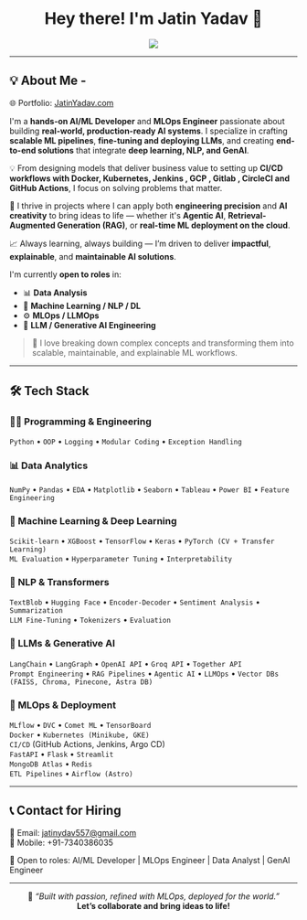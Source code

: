 <h1 align="center">Hey there! I'm Jatin Yadav 🚀 </h1>

<p align="center">
  <img src="https://readme-typing-svg.demolab.com/?lines=AI+%2F+ML+Engineer;MLOps+Specialist;Generative+-+Agentic+AI+Engineer;Data+Scientist;Data+Analyst+%7C+Python+developer&font=Fira+Code&center=true&width=435&height=45&color=00ffcc&vCenter=true&size=22" />
</p>

---

## 💡 About Me -
🌐 Portfolio: [JatinYadav.com](https://portfolio-delta-topaz-21.vercel.app)

I'm a **hands-on AI/ML Developer** and **MLOps Engineer** passionate about building **real-world, production-ready AI systems**. I specialize in crafting **scalable ML pipelines**, **fine-tuning and deploying LLMs**, and creating **end-to-end solutions** that integrate **deep learning, NLP, and GenAI**.

💡 From designing models that deliver business value to setting up **CI/CD workflows with Docker, Kubernetes, Jenkins , GCP , Gitlab , CircleCI  and GitHub Actions**, I focus on solving problems that matter.

🚀 I thrive in projects where I can apply both **engineering precision** and **AI creativity** to bring ideas to life — whether it's **Agentic AI**, **Retrieval-Augmented Generation (RAG)**, or **real-time ML deployment on the cloud**.

📈 Always learning, always building — I’m driven to deliver **impactful**, **explainable**, and **maintainable AI solutions**.


I'm currently **open to roles** in:
- 📊 **Data Analysis**
- 🤖 **Machine Learning / NLP / DL**
- ⚙️ **MLOps / LLMOps**
- 🧠 **LLM / Generative AI Engineering**

> 🧩 I love breaking down complex concepts and transforming them into scalable, maintainable, and explainable ML workflows.

---

## 🛠️ Tech Stack

### 👨‍💻 Programming & Engineering
`Python` • `OOP` • `Logging` • `Modular Coding` • `Exception Handling`

### 📊 Data Analytics
`NumPy` • `Pandas` • `EDA` • `Matplotlib` • `Seaborn` • `Tableau` • `Power BI` • `Feature Engineering`

### 🧠 Machine Learning & Deep Learning
`Scikit-learn` • `XGBoost` • `TensorFlow` • `Keras` • `PyTorch (CV + Transfer Learning)`  
`ML Evaluation` • `Hyperparameter Tuning` • `Interpretability`

### 💬 NLP & Transformers
`TextBlob` • `Hugging Face` • `Encoder-Decoder` • `Sentiment Analysis` • `Summarization`  
`LLM Fine-Tuning` • `Tokenizers` • `Evaluation`

### 🤖 LLMs & Generative AI
`LangChain` • `LangGraph` • `OpenAI API` • `Groq API` • `Together API`  
`Prompt Engineering` • `RAG Pipelines` • `Agentic AI` • `LLMOps` • `Vector DBs (FAISS, Chroma, Pinecone, Astra DB)`

### 🚀 MLOps & Deployment
`MLflow` • `DVC` • `Comet ML` • `TensorBoard`  
`Docker` • `Kubernetes (Minikube, GKE)`  
`CI/CD` (GitHub Actions, Jenkins, Argo CD)  
`FastAPI` • `Flask` • `Streamlit`  
`MongoDB Atlas` • `Redis`  
`ETL Pipelines` • `Airflow (Astro)`


---

## 📞 Contact for Hiring

📧 Email: jatinydav557@gmail.com  
📱 Mobile: +91-7340386035  



🚀 Open to roles: AI/ML Developer | MLOps Engineer | Data Analyst | GenAI Engineer


---
 
<p align="center">
  💬 <i>“Built with passion, refined with MLOps, deployed for the world.”</i>  
  <br/>
  <b>Let’s collaborate and bring ideas to life!</b>
</p>
